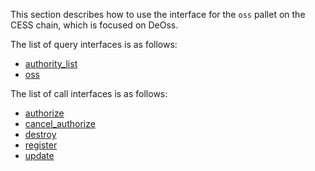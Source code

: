 This section describes how to use the interface for the `oss` pallet on the CESS chain, which is focused on DeOss.

The list of query interfaces is as follows:

- [authority_list](query/authority_list.md)
- [oss](query/oss.md)

The list of call interfaces is as follows:

- [authorize](transaction/authorize.md)
- [cancel_authorize](transaction/cancel_authorize.md)
- [destroy](transaction/destroy.md)
- [register](transaction/register.md)
- [update](transaction/update.md)
